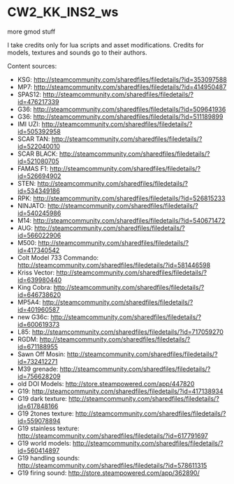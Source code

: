 # CW2_KK_INS2_ws
more gmod stuff

I take credits only for lua scripts and asset modifications.
Credits for models, textures and sounds go to their authors.

Content sources:
- KSG: http://steamcommunity.com/sharedfiles/filedetails/?id=353097588
- MP7: http://steamcommunity.com/sharedfiles/filedetails/?id=414950487
- SPAS12: http://steamcommunity.com/sharedfiles/filedetails/?id=476217339
- G36: http://steamcommunity.com/sharedfiles/filedetails/?id=509641936
- G36: http://steamcommunity.com/sharedfiles/filedetails/?id=511189899
- IMI UZI: http://steamcommunity.com/sharedfiles/filedetails/?id=505392958
- SCAR TAN: http://steamcommunity.com/sharedfiles/filedetails/?id=522040010
- SCAR BLACK: http://steamcommunity.com/sharedfiles/filedetails/?id=521080705
- FAMAS F1: http://steamcommunity.com/sharedfiles/filedetails/?id=526694902
- STEN: http://steamcommunity.com/sharedfiles/filedetails/?id=534349186
- RPK: http://steamcommunity.com/sharedfiles/filedetails/?id=526815233
- NINJATO: http://steamcommunity.com/sharedfiles/filedetails/?id=540245986
- M14: http://steamcommunity.com/sharedfiles/filedetails/?id=540671472
- AUG: http://steamcommunity.com/sharedfiles/filedetails/?id=566022906
- M500: http://steamcommunity.com/sharedfiles/filedetails/?id=417340542
- Colt Model 733 Commando: http://steamcommunity.com/sharedfiles/filedetails/?id=581446598
- Kriss Vector: http://steamcommunity.com/sharedfiles/filedetails/?id=639980440
- King Cobra: http://steamcommunity.com/sharedfiles/filedetails/?id=646738620
- MP5A4: http://steamcommunity.com/sharedfiles/filedetails/?id=401960587
- new G36c: http://steamcommunity.com/sharedfiles/filedetails/?id=600619373
- L85: http://steamcommunity.com/sharedfiles/filedetails/?id=717059270
- RGDM: http://steamcommunity.com/sharedfiles/filedetails/?id=671188955
- Sawn Off Mosin: http://steamcommunity.com/sharedfiles/filedetails/?id=732412271
- M39 grenade: http://steamcommunity.com/sharedfiles/filedetails/?id=756628209
- old DOI Models: http://store.steampowered.com/app/447820
- G19: http://steamcommunity.com/sharedfiles/filedetails/?id=417138934
- G19 dark texture: http://steamcommunity.com/sharedfiles/filedetails/?id=617848166
- G19 2tones texture: http://steamcommunity.com/sharedfiles/filedetails/?id=559078894
- G19 stainless texture: http://steamcommunity.com/sharedfiles/filedetails/?id=617791697
- G19 world models: http://steamcommunity.com/sharedfiles/filedetails/?id=560414897
- G19 handling sounds: http://steamcommunity.com/sharedfiles/filedetails/?id=578611315
- G19 firing sound: http://store.steampowered.com/app/362890/
